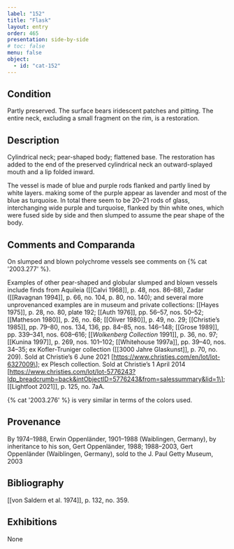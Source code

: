 ```yaml
---
label: "152"
title: "Flask"
layout: entry
order: 465
presentation: side-by-side
# toc: false
menu: false
object:
  - id: "cat-152"
---
```


## Condition

Partly preserved. The surface bears iridescent patches and pitting. The entire neck, excluding a small fragment on the rim, is a restoration.

## Description

Cylindrical neck; pear-shaped body; flattened base. The restoration has added to the end of the preserved cylindrical neck an outward-splayed mouth and a lip folded inward.

The vessel is made of blue and purple rods flanked and partly lined by white layers. making some of the purple appear as lavender and most of the blue as turquoise. In total there seem to be 20–21 rods of glass, interchanging wide purple and turquoise, flanked by thin white ones, which were fused side by side and then slumped to assume the pear shape of the body.

## Comments and Comparanda

On slumped and blown polychrome vessels see comments on {% cat '2003.277' %}.

Examples of other pear-shaped and globular slumped and blown vessels include finds from Aquileia ([[Calvi 1968]], p. 48, nos. 86–88), Zadar ([[Ravagnan 1994]], p. 66, no. 104, p. 80, no. 140); and several more unprovenanced examples are in museum and private collections: [[Hayes 1975]], p. 28, no. 80, plate 192; [[Auth 1976]], pp. 56–57, nos. 50–52; [[Matheson 1980]], p. 26, no. 68; [[Oliver 1980]], p. 49, no. 29; [[Christie’s 1985]], pp. 79–80, nos. 134, 136, pp. 84–85, nos. 146–148; [[Grose 1989]], pp. 339–341, nos. 608–616; [[*Wolkenberg Collection* 1991]], p. 36, no. 97; [[Kunina 1997]], p. 269, nos. 101–102; [[Whitehouse 1997a]], pp. 39–40, nos. 34–35; ex Kofler-Truniger collection ([[3000 Jahre Glaskunst]], p. 70, no. 209). Sold at Christie’s 6 June 2021 \[https://www.christies.com/en/lot/lot-6327009\]; ex Plesch collection. Sold at Christie’s 1 April 2014 \[https://www.christies.com/lot/lot-5776243?ldp_breadcrumb=back&intObjectID=5776243&from=salessummary&lid=1\]; [[Lightfoot 2021]], p. 125, no. 7aA.

{% cat '2003.276' %} is very similar in terms of the colors used.

## Provenance

By 1974–1988, Erwin Oppenländer, 1901–1988 (Waiblingen, Germany), by inheritance to his son, Gert Oppenländer, 1988; 1988–2003, Gert Oppenländer (Waiblingen, Germany), sold to the J. Paul Getty Museum, 2003

## Bibliography

[[von Saldern et al. 1974]], p. 132, no. 359.

## Exhibitions

None
